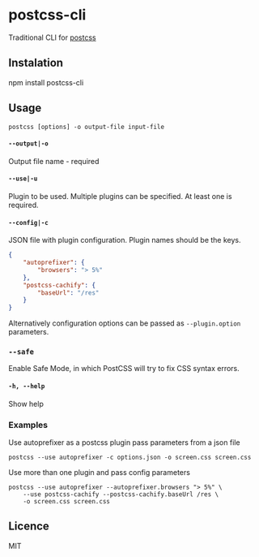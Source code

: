 # postcss-cli

Traditional CLI for [postcss]

## Instalation

npm install postcss-cli

## Usage

    postcss [options] -o output-file input-file

#### `--output|-o`

Output file name - required

#### `--use|-u`

Plugin to be used. Multiple plugins can be specified. At least one is required.

#### `--config|-c`

JSON file with plugin configuration. Plugin names should be the keys.

````json
{
    "autoprefixer": {
        "browsers": "> 5%"
    },
    "postcss-cachify": {
        "baseUrl": "/res"
    }
}
````

Alternatively configuration options can be passed as `--plugin.option` parameters.

### `--safe`

Enable Safe Mode, in which PostCSS will try to fix CSS syntax errors.

#### `-h, --help`

Show help

### Examples

Use autoprefixer as a postcss plugin pass parameters from a json file

    postcss --use autoprefixer -c options.json -o screen.css screen.css

Use more than one plugin and pass config parameters

    postcss --use autoprefixer --autoprefixer.browsers "> 5%" \
        --use postcss-cachify --postcss-cachify.baseUrl /res \
        -o screen.css screen.css

## Licence

MIT

[postcss]: https://github.com/postcss/postcss
